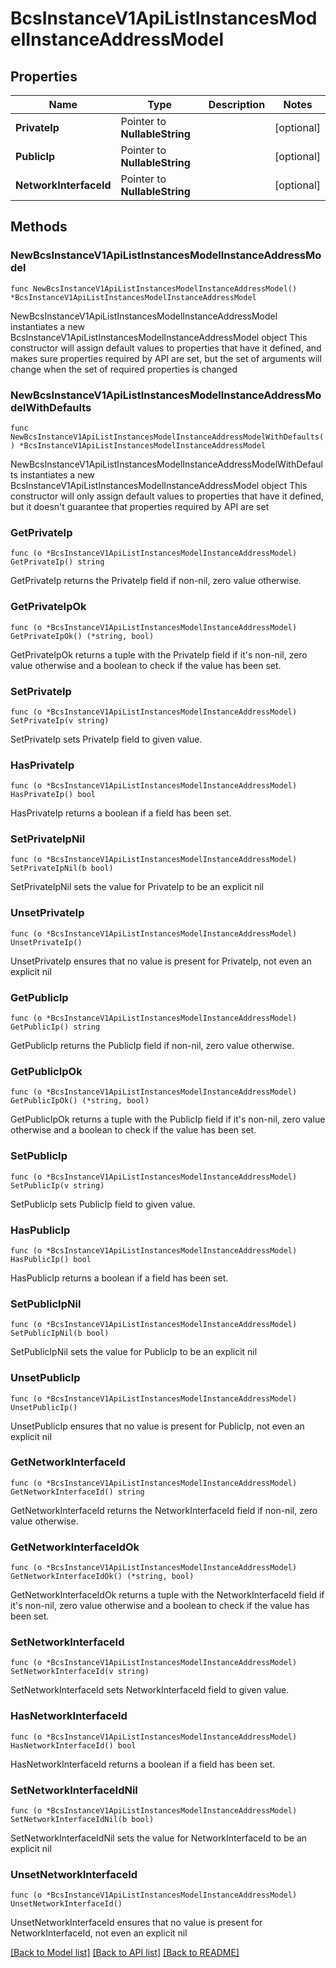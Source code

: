 # BcsInstanceV1ApiListInstancesModelInstanceAddressModel

## Properties

Name | Type | Description | Notes
------------ | ------------- | ------------- | -------------
**PrivateIp** | Pointer to **NullableString** |  | [optional] 
**PublicIp** | Pointer to **NullableString** |  | [optional] 
**NetworkInterfaceId** | Pointer to **NullableString** |  | [optional] 

## Methods

### NewBcsInstanceV1ApiListInstancesModelInstanceAddressModel

`func NewBcsInstanceV1ApiListInstancesModelInstanceAddressModel() *BcsInstanceV1ApiListInstancesModelInstanceAddressModel`

NewBcsInstanceV1ApiListInstancesModelInstanceAddressModel instantiates a new BcsInstanceV1ApiListInstancesModelInstanceAddressModel object
This constructor will assign default values to properties that have it defined,
and makes sure properties required by API are set, but the set of arguments
will change when the set of required properties is changed

### NewBcsInstanceV1ApiListInstancesModelInstanceAddressModelWithDefaults

`func NewBcsInstanceV1ApiListInstancesModelInstanceAddressModelWithDefaults() *BcsInstanceV1ApiListInstancesModelInstanceAddressModel`

NewBcsInstanceV1ApiListInstancesModelInstanceAddressModelWithDefaults instantiates a new BcsInstanceV1ApiListInstancesModelInstanceAddressModel object
This constructor will only assign default values to properties that have it defined,
but it doesn't guarantee that properties required by API are set

### GetPrivateIp

`func (o *BcsInstanceV1ApiListInstancesModelInstanceAddressModel) GetPrivateIp() string`

GetPrivateIp returns the PrivateIp field if non-nil, zero value otherwise.

### GetPrivateIpOk

`func (o *BcsInstanceV1ApiListInstancesModelInstanceAddressModel) GetPrivateIpOk() (*string, bool)`

GetPrivateIpOk returns a tuple with the PrivateIp field if it's non-nil, zero value otherwise
and a boolean to check if the value has been set.

### SetPrivateIp

`func (o *BcsInstanceV1ApiListInstancesModelInstanceAddressModel) SetPrivateIp(v string)`

SetPrivateIp sets PrivateIp field to given value.

### HasPrivateIp

`func (o *BcsInstanceV1ApiListInstancesModelInstanceAddressModel) HasPrivateIp() bool`

HasPrivateIp returns a boolean if a field has been set.

### SetPrivateIpNil

`func (o *BcsInstanceV1ApiListInstancesModelInstanceAddressModel) SetPrivateIpNil(b bool)`

 SetPrivateIpNil sets the value for PrivateIp to be an explicit nil

### UnsetPrivateIp
`func (o *BcsInstanceV1ApiListInstancesModelInstanceAddressModel) UnsetPrivateIp()`

UnsetPrivateIp ensures that no value is present for PrivateIp, not even an explicit nil
### GetPublicIp

`func (o *BcsInstanceV1ApiListInstancesModelInstanceAddressModel) GetPublicIp() string`

GetPublicIp returns the PublicIp field if non-nil, zero value otherwise.

### GetPublicIpOk

`func (o *BcsInstanceV1ApiListInstancesModelInstanceAddressModel) GetPublicIpOk() (*string, bool)`

GetPublicIpOk returns a tuple with the PublicIp field if it's non-nil, zero value otherwise
and a boolean to check if the value has been set.

### SetPublicIp

`func (o *BcsInstanceV1ApiListInstancesModelInstanceAddressModel) SetPublicIp(v string)`

SetPublicIp sets PublicIp field to given value.

### HasPublicIp

`func (o *BcsInstanceV1ApiListInstancesModelInstanceAddressModel) HasPublicIp() bool`

HasPublicIp returns a boolean if a field has been set.

### SetPublicIpNil

`func (o *BcsInstanceV1ApiListInstancesModelInstanceAddressModel) SetPublicIpNil(b bool)`

 SetPublicIpNil sets the value for PublicIp to be an explicit nil

### UnsetPublicIp
`func (o *BcsInstanceV1ApiListInstancesModelInstanceAddressModel) UnsetPublicIp()`

UnsetPublicIp ensures that no value is present for PublicIp, not even an explicit nil
### GetNetworkInterfaceId

`func (o *BcsInstanceV1ApiListInstancesModelInstanceAddressModel) GetNetworkInterfaceId() string`

GetNetworkInterfaceId returns the NetworkInterfaceId field if non-nil, zero value otherwise.

### GetNetworkInterfaceIdOk

`func (o *BcsInstanceV1ApiListInstancesModelInstanceAddressModel) GetNetworkInterfaceIdOk() (*string, bool)`

GetNetworkInterfaceIdOk returns a tuple with the NetworkInterfaceId field if it's non-nil, zero value otherwise
and a boolean to check if the value has been set.

### SetNetworkInterfaceId

`func (o *BcsInstanceV1ApiListInstancesModelInstanceAddressModel) SetNetworkInterfaceId(v string)`

SetNetworkInterfaceId sets NetworkInterfaceId field to given value.

### HasNetworkInterfaceId

`func (o *BcsInstanceV1ApiListInstancesModelInstanceAddressModel) HasNetworkInterfaceId() bool`

HasNetworkInterfaceId returns a boolean if a field has been set.

### SetNetworkInterfaceIdNil

`func (o *BcsInstanceV1ApiListInstancesModelInstanceAddressModel) SetNetworkInterfaceIdNil(b bool)`

 SetNetworkInterfaceIdNil sets the value for NetworkInterfaceId to be an explicit nil

### UnsetNetworkInterfaceId
`func (o *BcsInstanceV1ApiListInstancesModelInstanceAddressModel) UnsetNetworkInterfaceId()`

UnsetNetworkInterfaceId ensures that no value is present for NetworkInterfaceId, not even an explicit nil

[[Back to Model list]](../README.md#documentation-for-models) [[Back to API list]](../README.md#documentation-for-api-endpoints) [[Back to README]](../README.md)


